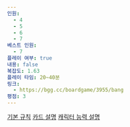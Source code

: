 ```yaml
---
인원:
  - 4
  - 5
  - 6
  - 7
베스트 인원:
  - 7
플레이 여부: true
내용: false
복잡도: 1.63
플레이 타임: 20~40분
링크:
  - https://bgg.cc/boardgame/3955/bang
평점: 3
---
```

[기본 규칙](https://stopnow.tistory.com/24)
[카드 설명](https://stopnow.tistory.com/entry/%EB%B3%B4%EB%93%9C%EA%B2%8C%EC%9E%84-%EB%B1%85-BANG-%EC%B9%B4%EB%93%9C-%EC%84%A4%EB%AA%85-NO15-1)
[캐릭터 능력 설명](https://stopnow.tistory.com/entry/%EB%B3%B4%EB%93%9C%EA%B2%8C%EC%9E%84-%EB%B1%85-BANG-%EC%9D%B8%EB%AC%BC-%EC%B9%B4%EB%93%9C-%EC%84%A4%EB%AA%85-NO15-2)